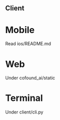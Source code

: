 Client
---

# Mobile
Read ios/README.md

# Web
Under cofound_ai/static

# Terminal
Under client/cli.py
